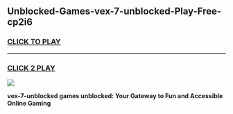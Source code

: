 
## Unblocked-Games-vex-7-unblocked-Play-Free-cp2i6
<h3>
<a href="https://premium76.site?title=vex-7-unblocked&ref=10A">CLICK TO PLAY</a></h3>
<hr>

<h3>
<a href="https://premium76.site?title=vex-7-unblocked&ref=10A">CLICK 2 PLAY</a>
  
</h3>

<a href="https://premium76.site?title=vex-7-unblocked&ref=10A"><img src="https://clearcache.store/games.png"></a>


**vex-7-unblocked games unblocked: Your Gateway to Fun and Accessible Online Gaming**
